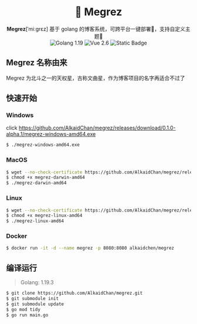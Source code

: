 <div align="center">
	<h1>📝 Megrez</h1>
	<span><b>Megrez</b>[ˈmiːɡrɛz] 基于 golang 的博客系统，可跨平台一键部署🚀，支持自定义主题🌈</span>
	<div align="center">
		<img alt="Golang 1.19" src="https://img.shields.io/badge/golang-1.19-blue">
    <img alt="Vue 2.6" src="https://img.shields.io/badge/vue-2.6-deepgreen">
    <img alt="Static Badge" src="https://img.shields.io/badge/License-MIT-red">
	</div>
</div>

## Megrez 名称由来

Megrez 为北斗之一的天权星，古称文曲星，作为博客项目的名字再适合不过了

## 快速开始

### Windows

click https://github.com/AlkaidChan/megrez/releases/download/0.1.0-alpha.1/megrez-windows-amd64.exe

```bash
$ ./megrez-windows-amd64.exe
```


### MacOS

```bash
$ wget --no-check-certificate https://github.com/AlkaidChan/megrez/releases/download/0.1.0-alpha.1/megrez-darwin-amd64
$ chmod +x megrez-darwin-amd64
$ ./megrez-darwin-amd64
```

### Linux

```bash
$ wget --no-check-certificate https://github.com/AlkaidChan/megrez/releases/download/0.1.0-alpha.1/megrez-linux-amd64
$ chmod +x megrez-linux-amd64
$ ./megrez-linux-amd64
```

### Docker

```bash
$ docker run -it -d --name megrez -p 8080:8080 alkaidchen/megrez
```

## 编译运行
> Golang: 1.19.3

```bash
$ git clone https://github.com/AlkaidChan/megrez.git
$ git submodule init
$ git submodule update
$ go mod tidy
$ go run main.go
```